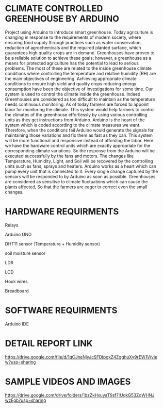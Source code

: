 # CLIMATE CONTROLLED GREENHOUSE BY ARDUINO
Project using Arduino to introduce smart greenhouse.
Today agriculture is changing in response to the requirements of modern society, where ensuring food supply through practices such as water conservation, reduction of agrochemicals and the required planted surface, which guarantees high quality crops are in demand. Greenhouses have proven to be a reliable solution to achieve these goals; however, a greenhouse as a means for protected agriculture has the potential to lead to serious problems. The most of these are related to the inside greenhouse climate conditions where controlling the temperature and relative humidity (RH) are the main objectives of engineering. Achieving appropriate climate conditions to ensure high yield and quality crops reducing energy consumption have been the objective of investigations for some time. Our system is used to control the climate inside the greenhouse. Indeed Greenhouses are considered as too difficult to maintain as the temperature needs continuous monitoring. As of today farmers are forced to appoint labor for monitoring the climate. This system would help farmers to control the climates of the greenhouse effortlessly by using various controlling units as they get instructions from Arduino. Arduino is the heart of the system which is coded according to the climate measures we want. Therefore, when the conditions fail Arduino would generate the signals for maintaining those variations and fix them as fast as they can. This system will be more functional and responsive instead of affording the labor. Here we have the hardware control units which are exactly appropriate for the corresponding climate variations. So the response from the Arduino will be executed successfully by the fans and motors. The changes like Temperature, Humidity, Light, and Soil will be recovered by the controlling units such as fans, sprays and heaters. Arduino works as a heart which can pump every unit that is connected to it. Every single change captured by the sensors will be responded to by Arduino as soon as possible. Greenhouses are considered as sensitive to climate fluctuations which can cause the plants affected, So that the farmers are eager to correct even the small changes.

# HARDWARE REQUIRMENTS
Relays

Arduino UNO

DHT11 sensor (Temperature + Humidity sensor)

soil moisture sensor

LDR

LCD

Hook wires

Breadboard
# SOFTWARE REQUIRMENTS
Arduino IDE
# DETAIL REPORT LINK
https://drive.google.com/file/d/1qCJneNjyJcSFDIpgxZ4ZgghuXy9rEW1V/view?usp=sharing
# SAMPLE VIDEOS AND IMAGES
https://drive.google.com/drive/folders/1bzZkHxuyaT9sf7IUqkG53ZqWHNJwzEgb?usp=sharing


